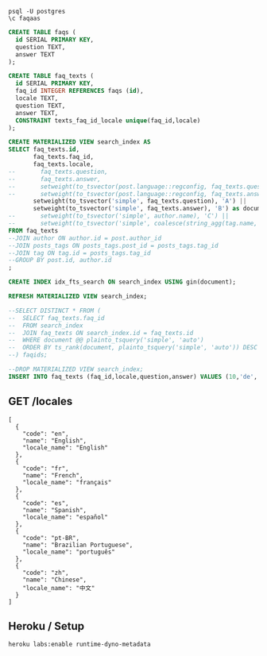 
```
psql -U postgres
\c faqaas
```

```sql
CREATE TABLE faqs (
  id SERIAL PRIMARY KEY,
  question TEXT,
  answer TEXT
);

CREATE TABLE faq_texts (
  id SERIAL PRIMARY KEY,
  faq_id INTEGER REFERENCES faqs (id),
  locale TEXT,
  question TEXT,
  answer TEXT,
  CONSTRAINT texts_faq_id_locale unique(faq_id,locale)
);

CREATE MATERIALIZED VIEW search_index AS
SELECT faq_texts.id,
       faq_texts.faq_id,
       faq_texts.locale,
--       faq_texts.question,
--       faq_texts.answer,
--       setweight(to_tsvector(post.language::regconfig, faq_texts.question), 'A') ||
--       setweight(to_tsvector(post.language::regconfig, faq_texts.answer), 'B') ||
       setweight(to_tsvector('simple', faq_texts.question), 'A') ||
       setweight(to_tsvector('simple', faq_texts.answer), 'B') as document
--       setweight(to_tsvector('simple', author.name), 'C') ||
--       setweight(to_tsvector('simple', coalesce(string_agg(tag.name, ' '))), 'A') as document
FROM faq_texts
--JOIN author ON author.id = post.author_id
--JOIN posts_tags ON posts_tags.post_id = posts_tags.tag_id
--JOIN tag ON tag.id = posts_tags.tag_id
--GROUP BY post.id, author.id
;

CREATE INDEX idx_fts_search ON search_index USING gin(document);

REFRESH MATERIALIZED VIEW search_index;

--SELECT DISTINCT * FROM (
--	SELECT faq_texts.faq_id
--	FROM search_index
--	JOIN faq_texts ON search_index.id = faq_texts.id
--	WHERE document @@ plainto_tsquery('simple', 'auto')
--	ORDER BY ts_rank(document, plainto_tsquery('simple', 'auto')) DESC
--) faqids;

--DROP MATERIALIZED VIEW search_index;
INSERT INTO faq_texts (faq_id,locale,question,answer) VALUES (10,'de', 'Wer hat an der Uhr gedreht?', 'Paulchen Panter');

```

## GET /locales
	[
	  {
	    "code": "en",
	    "name": "English",
	    "locale_name": "English"
	  },
	  {
	    "code": "fr",
	    "name": "French",
	    "locale_name": "français"
	  },
	  {
	    "code": "es",
	    "name": "Spanish",
	    "locale_name": "español"
	  },
	  {
	    "code": "pt-BR",
	    "name": "Brazilian Portuguese",
	    "locale_name": "português"
	  },
	  {
	    "code": "zh",
	    "name": "Chinese",
	    "locale_name": "中文"
	  }
	]

## Heroku / Setup


```bash
heroku labs:enable runtime-dyno-metadata
```

